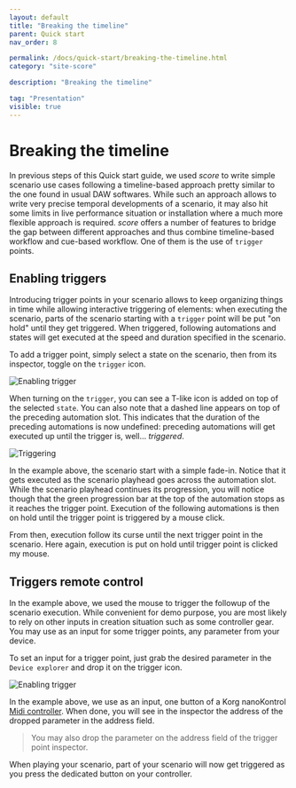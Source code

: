 ```yaml
---
layout: default
title: "Breaking the timeline"
parent: Quick start
nav_order: 8

permalink: /docs/quick-start/breaking-the-timeline.html
category: "site-score"

description: "Breaking the timeline"

tag: "Presentation"
visible: true
---
```

# Breaking the timeline
In previous steps of this Quick start guide, we used *score* to write simple scenario use cases following a timeline-based approach pretty similar to the one found in usual DAW softwares. While such an approach allows to write very precise temporal developments of a scenario, it may also hit some limits in live performance situation or installation where a much more flexible approach is required. *score* offers a number of features to bridge the gap between different approaches and thus combine timeline-based workflow and cue-based workflow. One of them is the use of `trigger` points. 

## Enabling triggers

Introducing trigger points in your scenario allows to keep organizing things in time while allowing interactive triggering of elements: when executing the scenario, parts of the scenario starting with a `trigger` point will be put "on hold" until they get triggered. When triggered, following automations and states will get executed at the speed and duration specified in the scenario.

To add a trigger point, simply select a state on the scenario, then from its inspector, toggle on the `trigger` icon. 

![Enabling trigger](/score-docs/assets/images/quick-start/breaking-the-timeline/enabling-trigger.gif "Enabling trigger")

When turning on the `trigger`, you can see a T-like icon is added on top of the selected `state`. You can also note that a dashed line appears on top of the preceding automation slot. This indicates that the duration of the preceding automations is now undefined: preceding automations will get executed up until the trigger is, well... *triggered*.

![Triggering](/score-docs/assets/images/quick-start/breaking-the-timeline/triggering.gif "Triggering")

In the example above, the scenario start with a simple fade-in. Notice that it gets executed as the scenario playhead goes across the automation slot.  While the scenario playhead continues its progression, you will notice though that the green progression bar at the top of the automation stops as it reaches the trigger point. Execution of the following automations is then on hold until the trigger point is triggered by a mouse click. 

From then, execution follow its curse until the next trigger point in the scenario. Here again, execution is put on hold until trigger point is clicked my mouse.

## Triggers remote control

In the example above, we used the mouse to trigger the followup of the scenario execution. While convenient for demo purpose, you are most likely to rely on other inputs in creation situation such as some controller gear. You may use as an input for some trigger points, any parameter from your device.

To set an input for a trigger point, just grab the desired parameter in the `Device explorer` and drop it on the trigger icon.

![Enabling trigger](/score-docs/assets/images/quick-start/breaking-the-timeline/interactive-trigger.gif "Enabling trigger")

In the example above, we use as an input, one button of a Korg nanoKontrol [Midi controller](/score-docs/docs/references/devices-types/midiin-device.html). When done, you will see in the inspector the address of the dropped parameter in the address field.

> You may also drop the parameter on the address field of the trigger point inspector.

When playing your scenario, part of your scenario will now get triggered as you press the dedicated button on your controller.